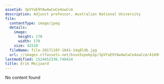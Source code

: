 ```yaml
---
assetid: 3pVYaE9YAw4wCwCe4owCcm
description: Adjunct professor, Australian National University
file:
  contentType: image/jpeg
  details:
    image:
      height: 170
      width: 170
    size: 42510
  fileName: file-20171107-1041-14q8ldb.jpg
  url: //images.ctfassets.net/bsux5spekp1p/3pVYaE9YAw4wCwCe4owCcm/41490b29cc81370a603ae89d2d5078ce/file-20171107-1041-14q8ldb.jpg
lastmodified: 1524652336.748424
title: Erik Meijaard
---
```

No content found